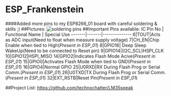 # ESP_Frankenstein
####Added more pins to my ESP8266_01 board with careful soldering & skills ;)
##Pictures:
![soldering pins](/blob/master/pics/IMG_5101.JPG?raw=true)
##Important Pins available:
IC Pin No | Functional Name | Special Use
-------|-------|--------------
6|TOUT|Acts as ADC input(Need to float when measure supply voltage)
7|CH_EN|Chip Enable when tied to High(*Present in ESP_01*)
8|GPIO16| Deep Sleep WakeUp(Need to be connected to Reset pin)
9|GPIO14|(I2C_SCL)HSPI_CLK
10|GPIO12|HSPI_MISO
14|GPIO2|Indicates Flash Mode Acive(*Present in ESP_01*)
15|GPIO0|Activates Flash Mode when tied to GND(*Present in ESP_01*)
16|GPIO4|Normal GPIO
25|U0RXD|RX During Flash Prog or Serial Comm.(*Present in ESP_01*)
26|U0TXD|TX During Flash Prog or Serial Comm.(*Present in ESP_01*)
32|EXT_RSTB|Reset Pin(*Present in ESP_01*)




##Project List:
https://github.com/technochatter/LM35speak
